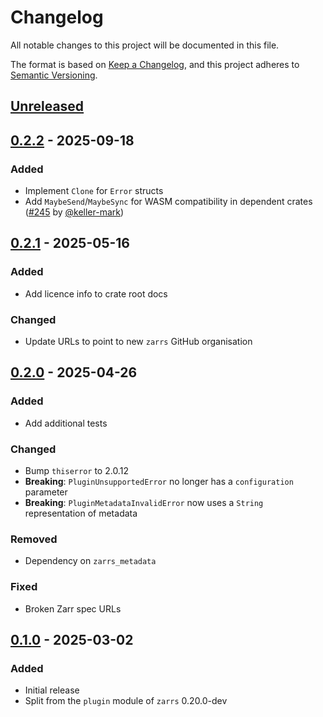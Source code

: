 # Changelog

All notable changes to this project will be documented in this file.

The format is based on [Keep a Changelog](https://keepachangelog.com/en/1.0.0/),
and this project adheres to [Semantic Versioning](https://semver.org/spec/v2.0.0.html).

## [Unreleased]

## [0.2.2] - 2025-09-18

### Added
- Implement `Clone` for `Error` structs
- Add `MaybeSend`/`MaybeSync` for WASM compatibility in dependent crates ([#245] by [@keller-mark])

[#245]: https://github.com/zarrs/zarrs/pull/245

## [0.2.1] - 2025-05-16

### Added
- Add licence info to crate root docs

### Changed
- Update URLs to point to new `zarrs` GitHub organisation

## [0.2.0] - 2025-04-26

### Added
- Add additional tests

### Changed
- Bump `thiserror` to 2.0.12
- **Breaking**: `PluginUnsupportedError` no longer has a `configuration` parameter
- **Breaking**: `PluginMetadataInvalidError` now uses a `String` representation of metadata

### Removed
- Dependency on `zarrs_metadata`

### Fixed
- Broken Zarr spec URLs

## [0.1.0] - 2025-03-02

### Added
 - Initial release
 - Split from the `plugin` module of `zarrs` 0.20.0-dev

[unreleased]: https://github.com/zarrs/zarrs/compare/zarrs_plugin-v0.2.2...HEAD
[0.2.2]: https://github.com/LDeakin/zarrs/releases/tag/zarrs_plugin-v0.2.2
[0.2.1]: https://github.com/LDeakin/zarrs/releases/tag/zarrs_plugin-v0.2.1
[0.2.0]: https://github.com/LDeakin/zarrs/releases/tag/zarrs_plugin-v0.2.0
[0.1.0]: https://github.com/LDeakin/zarrs/releases/tag/zarrs_plugin-v0.1.0

[@keller-mark]: https://github.com/keller-mark
